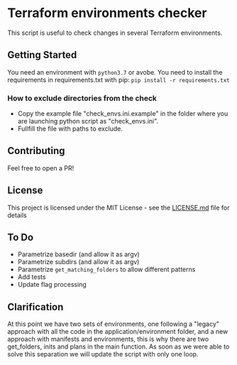 # Terraform environments checker

This script is useful to check changes in several Terraform environments.

## Getting Started

You need an environment with `python3.7` or avobe.
You need to install the requirements in requirements.txt with pip:
`pip install -r requirements.txt`


### How to exclude directories from the check

- Copy the example file "check_envs.ini.example" in the folder where you are launching python script as "check_envs.ini".
- Fullfill the file with paths to exclude.


## Contributing

Feel free to open a PR!


## License

This project is licensed under the MIT License - see the [LICENSE.md](LICENSE.md) file for details

## To Do

- Parametrize basedir (and allow it as argv)
- Parametrize subdirs (and allow it as argv)
- Parametrize `get_matching_folders` to allow different patterns
- Add tests
- Update flag processing


## Clarification

At this point we have two sets of environments, one following a "legacy" approach with all the code in the application/environment folder, and a new approach with manifests and environments, this is why there are two get_folders, inits and plans in the main function. As soon as we were able to solve this separation we will update the script with only one loop.
